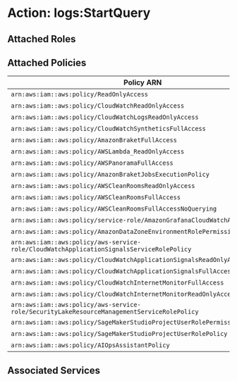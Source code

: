 # Action: logs:StartQuery

## Attached Roles

## Attached Policies

| Policy ARN | Policy Name |
|------------|-------------|
| `arn:aws:iam::aws:policy/ReadOnlyAccess` | [ReadOnlyAccess](../policies.md#readonlyaccess) |
| `arn:aws:iam::aws:policy/CloudWatchReadOnlyAccess` | [CloudWatchReadOnlyAccess](../policies.md#cloudwatchreadonlyaccess) |
| `arn:aws:iam::aws:policy/CloudWatchLogsReadOnlyAccess` | [CloudWatchLogsReadOnlyAccess](../policies.md#cloudwatchlogsreadonlyaccess) |
| `arn:aws:iam::aws:policy/CloudWatchSyntheticsFullAccess` | [CloudWatchSyntheticsFullAccess](../policies.md#cloudwatchsyntheticsfullaccess) |
| `arn:aws:iam::aws:policy/AmazonBraketFullAccess` | [AmazonBraketFullAccess](../policies.md#amazonbraketfullaccess) |
| `arn:aws:iam::aws:policy/AWSLambda_ReadOnlyAccess` | [AWSLambda_ReadOnlyAccess](../policies.md#awslambda_readonlyaccess) |
| `arn:aws:iam::aws:policy/AWSPanoramaFullAccess` | [AWSPanoramaFullAccess](../policies.md#awspanoramafullaccess) |
| `arn:aws:iam::aws:policy/AmazonBraketJobsExecutionPolicy` | [AmazonBraketJobsExecutionPolicy](../policies.md#amazonbraketjobsexecutionpolicy) |
| `arn:aws:iam::aws:policy/AWSCleanRoomsReadOnlyAccess` | [AWSCleanRoomsReadOnlyAccess](../policies.md#awscleanroomsreadonlyaccess) |
| `arn:aws:iam::aws:policy/AWSCleanRoomsFullAccess` | [AWSCleanRoomsFullAccess](../policies.md#awscleanroomsfullaccess) |
| `arn:aws:iam::aws:policy/AWSCleanRoomsFullAccessNoQuerying` | [AWSCleanRoomsFullAccessNoQuerying](../policies.md#awscleanroomsfullaccessnoquerying) |
| `arn:aws:iam::aws:policy/service-role/AmazonGrafanaCloudWatchAccess` | [AmazonGrafanaCloudWatchAccess](../policies.md#amazongrafanacloudwatchaccess) |
| `arn:aws:iam::aws:policy/AmazonDataZoneEnvironmentRolePermissionsBoundary` | [AmazonDataZoneEnvironmentRolePermissionsBoundary](../policies.md#amazondatazoneenvironmentrolepermissionsboundary) |
| `arn:aws:iam::aws:policy/aws-service-role/CloudWatchApplicationSignalsServiceRolePolicy` | [CloudWatchApplicationSignalsServiceRolePolicy](../policies.md#cloudwatchapplicationsignalsservicerolepolicy) |
| `arn:aws:iam::aws:policy/CloudWatchApplicationSignalsReadOnlyAccess` | [CloudWatchApplicationSignalsReadOnlyAccess](../policies.md#cloudwatchapplicationsignalsreadonlyaccess) |
| `arn:aws:iam::aws:policy/CloudWatchApplicationSignalsFullAccess` | [CloudWatchApplicationSignalsFullAccess](../policies.md#cloudwatchapplicationsignalsfullaccess) |
| `arn:aws:iam::aws:policy/CloudWatchInternetMonitorFullAccess` | [CloudWatchInternetMonitorFullAccess](../policies.md#cloudwatchinternetmonitorfullaccess) |
| `arn:aws:iam::aws:policy/CloudWatchInternetMonitorReadOnlyAccess` | [CloudWatchInternetMonitorReadOnlyAccess](../policies.md#cloudwatchinternetmonitorreadonlyaccess) |
| `arn:aws:iam::aws:policy/aws-service-role/SecurityLakeResourceManagementServiceRolePolicy` | [SecurityLakeResourceManagementServiceRolePolicy](../policies.md#securitylakeresourcemanagementservicerolepolicy) |
| `arn:aws:iam::aws:policy/SageMakerStudioProjectUserRolePermissionsBoundary` | [SageMakerStudioProjectUserRolePermissionsBoundary](../policies.md#sagemakerstudioprojectuserrolepermissionsboundary) |
| `arn:aws:iam::aws:policy/SageMakerStudioProjectUserRolePolicy` | [SageMakerStudioProjectUserRolePolicy](../policies.md#sagemakerstudioprojectuserrolepolicy) |
| `arn:aws:iam::aws:policy/AIOpsAssistantPolicy` | [AIOpsAssistantPolicy](../policies.md#aiopsassistantpolicy) |

## Associated Services

